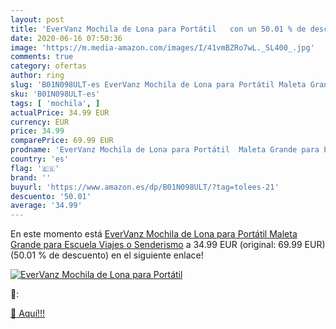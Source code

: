```yaml
---
layout: post
title: 'EverVanz Mochila de Lona para Portátil   con un 50.01 % de descuento'
date: 2020-06-16 07:50:36
image: 'https://m.media-amazon.com/images/I/41vmBZRo7wL._SL400_.jpg'
comments: true
category: ofertas
author: ring
slug: 'B01N098ULT-es EverVanz Mochila de Lona para Portátil Maleta Grande para...'
sku: 'B01N098ULT-es'
tags: [ 'mochila', ]
actualPrice: 34.99 EUR
currency: EUR
price: 34.99
comparePrice: 69.99 EUR
prodname: 'EverVanz Mochila de Lona para Portátil  Maleta Grande para Escuela  Viajes o Senderismo'
country: 'es'
flag: '🇪🇸'
brand: ''
buyurl: 'https://www.amazon.es/dp/B01N098ULT/?tag=tolees-21'
descuento: '50.01'
average: '34.99'
---
```


En este momento está [EverVanz Mochila de Lona para Portátil  Maleta Grande para Escuela  Viajes o Senderismo](https://www.amazon.es/dp/B01N098ULT/?tag=tolees-21) a 34.99 EUR (original: 69.99 EUR) (50.01 %  de descuento) en el siguiente enlace!

[![EverVanz Mochila de Lona para Portátil  ](https://m.media-amazon.com/images/I/41vmBZRo7wL._SL400_.jpg)](https://www.amazon.es/dp/B01N098ULT/?tag=tolees-21)

🔎:


[🛒 Aquí!!!](https://www.amazon.es/dp/B01N098ULT/?tag=tolees-21)
